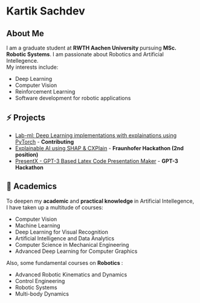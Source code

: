 # Kartik Sachdev
## About Me
I am a graduate student at <b> RWTH Aachen University </b> pursuing <b> MSc. Robotic Systems</b>. I am passionate about Robotics and Artificial Intellegence. </br> My interests include:
- Deep Learning
- Computer Vision 
- Reinforcement Learning
- Software development for robotic applications </br>

## ⚡ Projects
- [Lab-ml: Deep Learning implementations with explainations using PyTorch](https://github.com/lab-ml/nn) - **Contributing**
- [Explainable AI using SHAP & CXPlain](https://github.com/sachdevkartik/ExplainableAI) - **Fraunhofer Hackathon (2nd position)**
- [PresentX - GPT-3 Based Latex Code Presentation Maker](https://github.com/mertbozkir/PresentX) - **GPT-3 Hackathon**


## :book: Academics
To deepen my  <b> academic </b> and <b> practical knowledge </b> in Artificial Intellegence, I have taken up a multitude of courses: </br>
- Computer Vision
- Machine Learning 
- Deep Learning for Visual Recognition
- Artificial Intelligence and Data Analytics
- Computer Science in Mechanical Engineering
- Advanced Deep Learning for Computer Graphics


Also, some fundamental courses on <b> Robotics </b>:
- Advanced Robotic Kinematics and Dynamics
- Control Engineering
- Robotic Systems 
- Multi-body Dynamics

<!--
**sachdevkartik/sachdevkartik** is a ✨ _special_ ✨ repository because its `README.md` (this file) appears on your GitHub profile. 👋

Here are some ideas to get you started:

- 🔭 I’m currently working on ...
- 🌱 I’m currently learning ...
- 👯 I’m looking to collaborate on ...
- 🤔 I’m looking for help with ...
- 💬 Ask me about ...
- 📫 How to reach me: ...
- 😄 Pronouns: ...
- ⚡ Fun fact: ...
-->
